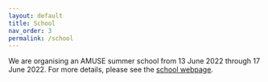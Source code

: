 ```yaml
---
layout: default
title: School
nav_order: 3
permalink: /school
---
```

 
We are organising an AMUSE summer school from 13 June 2022 through 17 June 2022.
   For more details, please see the [school webpage](https://local.strw.leidenuniv.nl/cms/web/2022/20220613//info.php?wsid=76).
